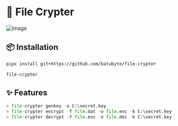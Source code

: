 # 🔐 File Crypter
![image](https://github.com/user-attachments/assets/febcb6d7-6d21-42e9-a8f4-65286aad11e9)

## 📦 Installation
```bash
pipx install git+https://github.com/batubyte/file-crypter
```
```bash
file-crypter
```

## ✨ Features
```py
> file-crypter genkey -o C:\secret.key
> file-crypter encrypt -f file.dat -o file.enc -k C:\secret.key
> file-crypter decrypt -f file.enc -o file.dec -k C:\secret.key
```
